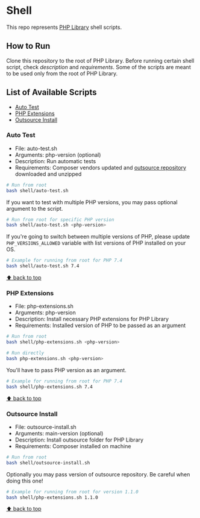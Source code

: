 # Shell

This repo represents [PHP Library](https://github.com/90zlaya/php-library) shell scripts.

## How to Run

Clone this repository to the root of PHP Library. Before running certain shell script, check *description* and *requirements*. Some of the scripts are meant to be used only from the root of PHP Library.

## List of Available Scripts

* [Auto Test](#auto-test)
* [PHP Extensions](#php-extensions)
* [Outsource Install](#outsource-install)

### Auto Test

* File: auto-test.sh
* Arguments: php-version (optional)
* Description: Run automatic tests
* Requirements: Composer vendors updated and [outsource repository](https://github.com/php-library-league/outsource) downloaded and unzipped

```bash
# Run from root
bash shell/auto-test.sh
```

If you want to test with multiple PHP versions, you may pass optional argument to the script.

```bash
# Run from root for specific PHP version
bash shell/auto-test.sh <php-version>
```

If you're going to switch between multiple versions of PHP, please update `PHP_VERSIONS_ALLOWED` variable with list versions of PHP installed on your OS.

```bash
# Example for running from root for PHP 7.4
bash shell/auto-test.sh 7.4
```

[⬆ back to top](#list-of-available-scripts)

### PHP Extensions

* File: php-extensions.sh
* Arguments: php-version
* Description: Install necessary PHP extensions for PHP Library
* Requirements: Installed version of PHP to be passed as an argument

```bash
# Run from root
bash shell/php-extensions.sh <php-version>

# Run directly
bash php-extensions.sh <php-version>
```

You'll have to pass PHP version as an argument.

```bash
# Example for running from root for PHP 7.4
bash shell/php-extensions.sh 7.4
```

[⬆ back to top](#list-of-available-scripts)

### Outsource Install

* File: outsource-install.sh
* Arguments: main-version (optional)
* Description: Install outsource folder for PHP Library
* Requirements: Composer installed on machine

```bash
# Run from root
bash shell/outsource-install.sh
```

Optionally you may pass version of outsource repository. Be careful when doing this one!

```bash
# Example for running from root for version 1.1.0
bash shell/php-extensions.sh 1.1.0
```

[⬆ back to top](#list-of-available-scripts)
